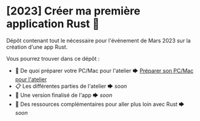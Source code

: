 # [2023] Créer ma première application Rust 🦀

Dépôt contenant tout le nécessaire pour l'événement de Mars 2023 sur la création d'une app Rust.

Vous pourrez trouver dans ce dépôt :

* 🧰 De quoi préparer votre PC/Mac pour l'atelier 🡆 [Préparer son PC/Mac pour l'atelier](/docs/setup/prepare-computer-for-event.md)
* 📋 Les différentes parties de l'atelier 🡆 *soon*
* 💾 Une version finalisé de l'app 🡆 *soon*
* 📙 Des ressources complémentaires pour aller plus loin avec Rust 🡆 *soon*

